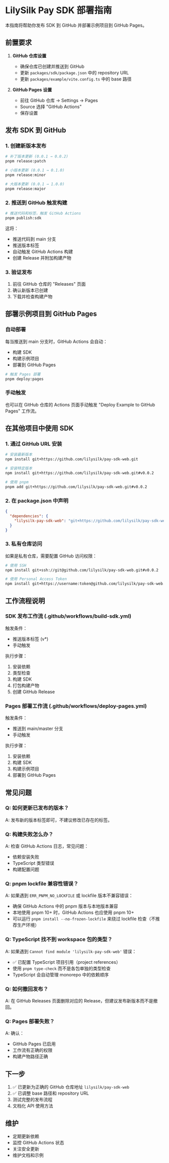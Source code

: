 # LilySilk Pay SDK 部署指南

本指南将帮助你发布 SDK 到 GitHub 并部署示例项目到 GitHub Pages。

## 前置要求

1. **GitHub 仓库设置**

   - 确保仓库已创建并推送到 GitHub
   - 更新 `packages/sdk/package.json` 中的 repository URL
   - 更新 `packages/example/vite.config.ts` 中的 base 路径

2. **GitHub Pages 设置**
   - 前往 GitHub 仓库 → Settings → Pages
   - Source 选择 "GitHub Actions"
   - 保存设置

## 发布 SDK 到 GitHub

### 1. 创建新版本发布

```bash
# 补丁版本更新 (0.0.1 → 0.0.2)
pnpm release:patch

# 小版本更新 (0.0.1 → 0.1.0)
pnpm release:minor

# 大版本更新 (0.0.1 → 1.0.0)
pnpm release:major
```

### 2. 推送到 GitHub 触发构建

```bash
# 推送代码和标签，触发 GitHub Actions
pnpm publish:sdk
```

这将：

- 推送代码到 main 分支
- 推送版本标签
- 自动触发 GitHub Actions 构建
- 创建 Release 并附加构建产物

### 3. 验证发布

1. 前往 GitHub 仓库的 "Releases" 页面
2. 确认新版本已创建
3. 下载并检查构建产物

## 部署示例项目到 GitHub Pages

### 自动部署

每当推送到 main 分支时，GitHub Actions 会自动：

- 构建 SDK
- 构建示例项目
- 部署到 GitHub Pages

```bash
# 触发 Pages 部署
pnpm deploy:pages
```

### 手动触发

也可以在 GitHub 仓库的 Actions 页面手动触发 "Deploy Example to GitHub Pages" 工作流。

## 在其他项目中使用 SDK

### 1. 通过 GitHub URL 安装

```bash
# 安装最新版本
npm install git+https://github.com/lilysilk/pay-sdk-web.git

# 安装特定版本
npm install git+https://github.com/lilysilk/pay-sdk-web.git#v0.0.2

# 使用 pnpm
pnpm add git+https://github.com/lilysilk/pay-sdk-web.git#v0.0.2
```

### 2. 在 package.json 中声明

```json
{
  "dependencies": {
    "lilysilk-pay-sdk-web": "git+https://github.com/lilysilk/pay-sdk-web.git#v0.0.2"
  }
}
```

### 3. 私有仓库访问

如果是私有仓库，需要配置 GitHub 访问权限：

```bash
# 使用 SSH
npm install git+ssh://git@github.com/lilysilk/pay-sdk-web.git#v0.0.2

# 使用 Personal Access Token
npm install git+https://username:token@github.com/lilysilk/pay-sdk-web.git#v0.0.2
```

## 工作流程说明

### SDK 发布工作流 (.github/workflows/build-sdk.yml)

触发条件：

- 推送版本标签 (v\*)
- 手动触发

执行步骤：

1. 安装依赖
2. 类型检查
3. 构建 SDK
4. 打包构建产物
5. 创建 GitHub Release

### Pages 部署工作流 (.github/workflows/deploy-pages.yml)

触发条件：

- 推送到 main/master 分支
- 手动触发

执行步骤：

1. 安装依赖
2. 构建 SDK
3. 构建示例项目
4. 部署到 GitHub Pages

## 常见问题

### Q: 如何更新已发布的版本？

A: 发布新的版本标签即可，不建议修改已存在的标签。

### Q: 构建失败怎么办？

A: 检查 GitHub Actions 日志，常见问题：

- 依赖安装失败
- TypeScript 类型错误
- 构建配置问题

### Q: pnpm lockfile 兼容性错误？

A: 如果遇到 `ERR_PNPM_NO_LOCKFILE` 或 lockfile 版本不兼容错误：

- 确保 GitHub Actions 中的 pnpm 版本与本地版本兼容
- 本地使用 pnpm 10+ 时，GitHub Actions 也应使用 pnpm 10+
- 可以运行 `pnpm install --no-frozen-lockfile` 来绕过 lockfile 检查（不推荐生产环境）

### Q: TypeScript 找不到 workspace 包的类型？

A: 如果遇到 `Cannot find module 'lilysilk-pay-sdk-web'` 错误：

- ✅ 已配置 TypeScript 项目引用（project references）
- 使用 `pnpm type-check` 而不是各包单独的类型检查
- TypeScript 会自动管理 monorepo 中的依赖顺序

### Q: 如何撤回发布？

A: 在 GitHub Releases 页面删除对应的 Release，但建议发布新版本而不是撤回。

### Q: Pages 部署失败？

A: 确认：

- GitHub Pages 已启用
- 工作流有正确的权限
- 构建产物路径正确

## 下一步

1. ✅ 已更新为正确的 GitHub 仓库地址 `lilysilk/pay-sdk-web`
2. ✅ 已调整 base 路径和 repository URL
3. 测试完整的发布流程
4. 文档化 API 使用方法

## 维护

- 定期更新依赖
- 监控 GitHub Actions 状态
- 关注安全更新
- 维护文档和示例

